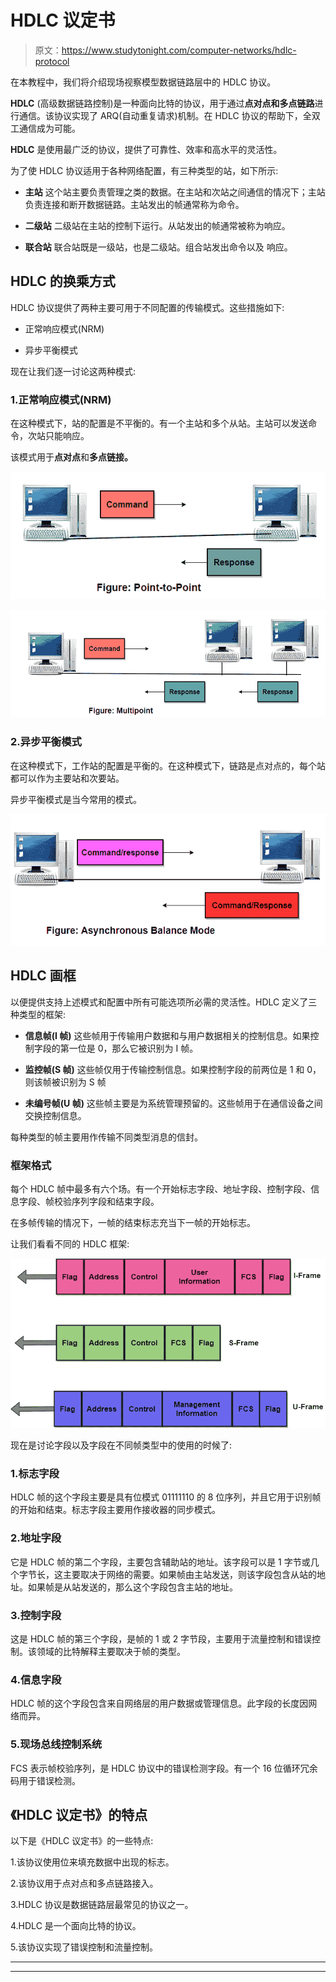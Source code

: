 # HDLC 议定书

> 原文：<https://www.studytonight.com/computer-networks/hdlc-protocol>

在本教程中，我们将介绍现场视察模型数据链路层中的 HDLC 协议。

**HDLC** (高级数据链路控制)是一种面向比特的协议，用于通过**点对点和多点链路**进行通信。该协议实现了 ARQ(自动重复请求)机制。在 HDLC 协议的帮助下，全双工通信成为可能。

**HDLC** 是使用最广泛的协议，提供了可靠性、效率和高水平的灵活性。

为了使 HDLC 协议适用于各种网络配置，有三种类型的站，如下所示:

*   **主站**
    这个站主要负责管理之类的数据。在主站和次站之间通信的情况下；主站负责连接和断开数据链路。主站发出的帧通常称为命令。

*   **二级站**
    二级站在主站的控制下运行。从站发出的帧通常被称为响应。

*   **联合站**
    联合站既是一级站，也是二级站。组合站发出命令以及  响应。

## HDLC 的换乘方式

HDLC 协议提供了两种主要可用于不同配置的传输模式。这些措施如下:

*   正常响应模式(NRM)

*   异步平衡模式

现在让我们逐一讨论这两种模式:

### 1.正常响应模式(NRM)

在这种模式下，站的配置是不平衡的。有一个主站和多个从站。主站可以发送命令，次站只能响应。

该模式用于**点对点**和**多点链接。**

![](img/af77c43052781116ee509889c9be466e.png)

![](img/49e3d1928b8e167429aa38d028c9b514.png)

### 2.异步平衡模式

在这种模式下，工作站的配置是平衡的。在这种模式下，链路是点对点的，每个站都可以作为主要站和次要站。

异步平衡模式是当今常用的模式。

![](img/7e625eda5a642c57dbcd8a6cb899971c.png)

## HDLC 画框

以便提供支持上述模式和配置中所有可能选项所必需的灵活性。HDLC 定义了三种类型的框架:

*   **信息帧(I 帧)**
    这些帧用于传输用户数据和与用户数据相关的控制信息。如果控制字段的第一位是 0，那么它被识别为 I 帧。

*   **监控帧(S 帧)**
    这些帧仅用于传输控制信息。如果控制字段的前两位是 1 和 0，则该帧被识别为 S 帧

*   **未编号帧(U 帧)**
    这些帧主要是为系统管理预留的。这些帧用于在通信设备之间交换控制信息。

每种类型的帧主要用作传输不同类型消息的信封。

### 框架格式

每个 HDLC 帧中最多有六个场。有一个开始标志字段、地址字段、控制字段、信息字段、帧校验序列字段和结束字段。

在多帧传输的情况下，一帧的结束标志充当下一帧的开始标志。

让我们看看不同的 HDLC 框架:

![](img/12f34826dcb244225e4e0de31e0593ec.png)

现在是讨论字段以及字段在不同帧类型中的使用的时候了:

### 1.标志字段

HDLC 帧的这个字段主要是具有位模式 01111110 的 8 位序列，并且它用于识别帧的开始和结束。标志字段主要用作接收器的同步模式。

### 2.地址字段

它是 HDLC 帧的第二个字段，主要包含辅助站的地址。该字段可以是 1 字节或几个字节长，这主要取决于网络的需要。如果帧由主站发送，则该字段包含从站的地址。如果帧是从站发送的，那么这个字段包含主站的地址。

### 3.控制字段

这是 HDLC 帧的第三个字段，是帧的 1 或 2 字节段，主要用于流量控制和错误控制。该领域的比特解释主要取决于帧的类型。

### 4.信息字段

HDLC 帧的这个字段包含来自网络层的用户数据或管理信息。此字段的长度因网络而异。

### 5.现场总线控制系统

FCS 表示帧校验序列，是 HDLC 协议中的错误检测字段。有一个 16 位循环冗余码用于错误检测。

## 《HDLC 议定书》的特点

以下是《HDLC 议定书》的一些特点:

1.该协议使用位来填充数据中出现的标志。

2.该协议用于点对点和多点链路接入。

3.HDLC 协议是数据链路层最常见的协议之一。

4.HDLC 是一个面向比特的协议。

5.该协议实现了错误控制和流量控制。



* * *

* * *